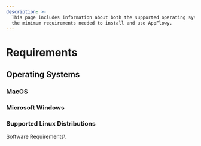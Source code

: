 ```yaml
---
description: >-
  This page includes information about both the supported operating systems and
  the minimum requirements needed to install and use AppFlowy.
---
```


# Requirements

## Operating Systems

### MacOS

### Microsoft Windows

### Supported Linux Distributions



Software Requirements\

